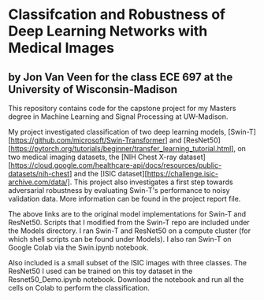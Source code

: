 # Classifcation and Robustness of Deep Learning Networks with Medical Images
## by Jon Van Veen for the class ECE 697 at the University of Wisconsin-Madison

This repository contains code for the capstone project for my Masters degree in Machine Learning and Signal Processing at UW-Madison. 

My project investigated classification of two deep learning models, [Swin-T][https://github.com/microsoft/Swin-Transformer] and [ResNet50][https://pytorch.org/tutorials/beginner/transfer_learning_tutorial.html], on two medical imaging datasets, the [NIH Chest X-ray dataset][https://cloud.google.com/healthcare-api/docs/resources/public-datasets/nih-chest] and the [ISIC dataset][https://challenge.isic-archive.com/data/]. This project also investigates a first step towards adversarial robustness by evaluating Swin-T's performance to noisy validation data. More information can be found in the project report file.

The above links are to the original model implementations for Swin-T and ResNet50. Scripts that I modified from the Swin-T repo are included under the Models directory. I ran Swin-T and ResNet50 on a compute cluster (for which shell scripts can be found under Models). I also ran Swin-T on Google Colab via the Swin.ipynb notebook. 

Also included is a small subset of the ISIC images with three classes. The ResNet50 I used can be trained on this toy dataset in the Resnet50_Demo.ipynb notebook. Download the notebook and run all the cells on Colab to perform the classification.


